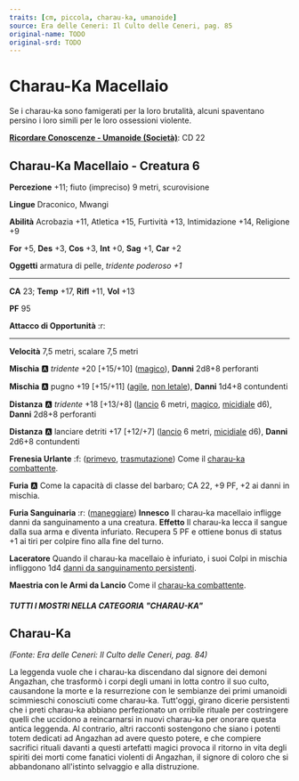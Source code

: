 ```yaml
---
traits: [cm, piccola, charau-ka, umanoide]
source: Era delle Ceneri: Il Culto delle Ceneri, pag. 85
original-name: TODO
original-srd: TODO
---
```


# Charau-Ka Macellaio

Se i charau-ka sono famigerati per la loro brutalità, alcuni spaventano persino i loro simili per le loro ossessioni violente.

**[Ricordare Conoscenze - Umanoide (Società)](/azioni/ricordare-conoscenze)**: CD 22

## Charau-Ka Macellaio - Creatura 6

**Percezione** +11; fiuto (impreciso) 9 metri, scurovisione

**Lingue** Draconico, Mwangi

**Abilità** Acrobazia +11, Atletica +15, Furtività +13, Intimidazione +14, Religione +9

**For** +5, **Des** +3, **Cos** +3, **Int** +0, **Sag** +1, **Car** +2

**Oggetti** armatura di pelle, *tridente poderoso +1*

***

**CA** 23; **Temp** +17, **Rifl** +11, **Vol** +13

**PF** 95

**Attacco di Opportunità** :r:

***

**Velocità** 7,5 metri, scalare 7,5 metri

**Mischia** :a: *tridente* +20 \[+15/+10] ([magico](/tratti/magico)), **Danni** 2d8+8 perforanti

**Mischia** :a: pugno +19 \[+15/+11] ([agile](/tratti/agile), [non letale](/tratti/non-letale)), **Danni** 1d4+8 contundenti

**Distanza** :a: *tridente* +18 \[+13/+8] ([lancio](/tratti/lancio) 6 metri, [magico](/tratti/magico), [micidiale](/tratti/micidiale) d6), **Danni** 2d8+8 perforanti

**Distanza** :a: lanciare detriti +17 \[+12/+7] ([lancio](/tratti/lancio) 6 metri, [micidiale](/tratti/micidiale) d6), **Danni** 2d6+8 contundenti

**Frenesia Urlante** :f: ([primevo](/tratti/primevo), [trasmutazione](/tratti/trasmutazione)) Come il [charau-ka combattente](/creature/charau-ka-combattente).

**Furia** :a: Come la capacità di classe del barbaro; CA 22, +9 PF, +2 ai danni in mischia.

**Furia Sanguinaria** :r: ([maneggiare](/tratti/maneggiare)) **Innesco** Il charau-ka macellaio infligge danni da sanguinamento a una creatura. **Effetto** Il charau-ka lecca il sangue dalla sua arma e diventa infuriato. Recupera 5 PF e ottiene bonus di status +1 ai tiri per colpire fino alla fine del turno.

**Laceratore** Quando il charau-ka macellaio è infuriato, i suoi Colpi in mischia infliggono 1d4 [danni da sanguinamento persistenti](/condizioni/danno-persistente).

**Maestria con le Armi da Lancio** Come il [charau-ka combattente](/creature/charau-ka-combattente).

##### TUTTI I MOSTRI NELLA CATEGORIA "CHARAU-KA"

## **Charau-Ka**

*(Fonte: Era delle Ceneri: Il Culto delle Ceneri, pag. 84)*

La leggenda vuole che i charau-ka discendano dal signore dei demoni Angazhan, che trasformò i corpi degli umani in lotta contro il suo culto, causandone la morte e la resurrezione con le sembianze dei primi umanoidi scimmieschi conosciuti come charau-ka. Tutt'oggi, girano dicerie persistenti che i preti charau-ka abbiano perfezionato un orribile rituale per costringere quelli che uccidono a reincarnarsi in nuovi charau-ka per onorare questa antica leggenda. Al contrario, altri racconti sostengono che siano i potenti totem dedicati ad Angazhan ad avere questo potere, e che compiere sacrifici rituali davanti a questi artefatti magici provoca il ritorno in vita degli spiriti dei morti come fanatici violenti di Angazhan, il signore di coloro che si abbandonano all'istinto selvaggio e alla distruzione.
